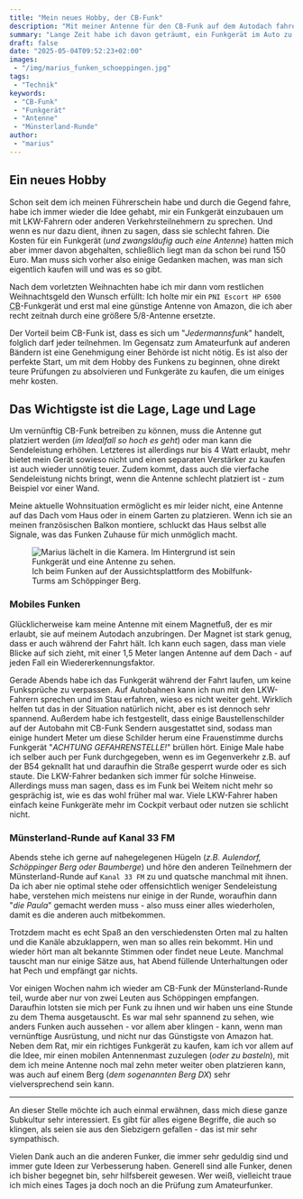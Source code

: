 ```yaml
---
title: "Mein neues Hobby, der CB-Funk"
description: "Mit meiner Antenne für den CB-Funk auf dem Autodach fahre ich jetzt durch die Gegend und funke."
summary: "Lange Zeit habe ich davon geträumt, ein Funkgerät im Auto zu haben. Jetzt ist es so weit ich habe eine CB-Funk Antenne auf dem Dach und unterhalte mich mit den unterschiedlichsten Leuten. Inzwischen ist es trotz meiner stümperhafen Ausrüstung eines meiner größten Hobbies geworden."
draft: false
date: "2025-05-04T09:52:23+02:00"
images:
 - "/img/marius_funken_schoeppingen.jpg"
tags:
 - "Technik"
keywords:
 - "CB-Funk"
 - "Funkgerät"
 - "Antenne"
 - "Münsterland-Runde"
author:
 - "marius"
---
```


## Ein neues Hobby
Schon seit dem ich meinen Führerschein habe und durch die Gegend fahre,
habe ich immer wieder die Idee gehabt, mir ein Funkgerät einzubauen um
mit LKW-Fahrern oder anderen Verkehrsteilnehmern zu sprechen. Und wenn
es nur dazu dient, ihnen zu sagen, dass sie schlecht fahren. Die Kosten
für ein Funkgerät (_und zwangsläufig auch eine Antenne_) hatten mich aber
immer davon abgehalten, schließlich liegt man da schon bei rund 150 Euro.
Man muss sich vorher also einige Gedanken machen, was man sich eigentlich
kaufen will und was es so gibt.

Nach dem vorletzten Weihnachten habe ich mir dann vom restlichen
Weihnachtsgeld den Wunsch erfüllt: Ich holte mir ein `PNI Escort HP 6500`
<abbr title="Citicen band">CB</abbr>-Funkgerät und erst mal eine günstige
Antenne von Amazon, die ich aber recht zeitnah durch eine größere
5/8-Antenne ersetzte.

Der Vorteil beim CB-Funk ist, dass es sich um "_Jedermannsfunk_" handelt,
folglich darf jeder teilnehmen. Im Gegensatz zum Amateurfunk auf anderen
Bändern ist eine Genehmigung einer Behörde ist nicht nötig. Es ist also
der perfekte Start, um mit dem Hobby des Funkens zu beginnen, ohne direkt
teure Prüfungen zu absolvieren und Funkgeräte zu kaufen, die um einiges
mehr kosten.


## Das Wichtigste ist die Lage, Lage und Lage
Um vernünftig CB-Funk betreiben zu können, muss die Antenne gut platziert
werden (_im Idealfall so hoch es geht_) oder man kann die Sendeleistung
erhöhen. Letzteres ist allerdings nur bis 4 Watt erlaubt, mehr bietet
mein Gerät sowieso nicht und einen separaten Verstärker zu kaufen ist
auch wieder unnötig teuer. Zudem kommt, dass auch die vierfache
Sendeleistung nichts bringt, wenn die Antenne schlecht platziert ist - zum
Beispiel vor einer Wand.

Meine aktuelle Wohnsituation ermöglicht es mir leider nicht, eine Antenne
auf das Dach vom Haus oder in einem Garten zu platzieren. Wenn ich sie an
meinen französischen Balkon montiere, schluckt das Haus selbst alle Signale,
was das Funken Zuhause für mich unmöglich macht.

<figure role="group" class="right col3">
    <img
        alt="Marius lächelt in die Kamera. Im Hintergrund ist sein Funkgerät und eine Antenne zu sehen."
        srcset="/img/marius_funken_schoeppingen_small.webp  480w,
                /img/marius_funken_schoeppingen_medium.webp 960w,
                /img/marius_funken_schoeppingen_large.webp  1920w,
                /img/marius_funken_schoeppingen.webp        3456w"
        src="/img/marius_funken_schoeppingen.webp"
        />
	<figcaption>Ich beim Funken auf der Aussichtsplattform des Mobilfunk-Turms am Schöppinger Berg.</figcaption>
</figure>


### Mobiles Funken
Glücklicherweise kam meine Antenne mit einem Magnetfuß, der es mir erlaubt,
sie auf meinem Autodach anzubringen. Der Magnet ist stark genug, dass er auch
während der Fahrt hält. Ich kann euch sagen, dass man viele Blicke auf sich
zieht, mit einer 1,5 Meter langen Antenne auf dem Dach - auf jeden Fall ein
Wiedererkennungsfaktor.

Gerade Abends habe ich das Funkgerät während der Fahrt laufen, um keine
Funksprüche zu verpassen. Auf Autobahnen kann ich nun mit den LKW-Fahrern
sprechen und im Stau erfahren, wieso es nicht weiter geht. Wirklich helfen
tut das in der Situation natürlich nicht, aber es ist dennoch sehr spannend.
Außerdem habe ich festgestellt, dass einige Baustellenschilder auf
der Autobahn mit CB-Funk Sendern ausgestattet sind, sodass man einige hundert
Meter um diese Schilder herum eine Frauenstimme durchs Funkgerät
"_ACHTUNG GEFAHRENSTELLE!_" brüllen hört. Einige Male habe ich selber auch
per Funk durchgegeben, wenn es im Gegenverkehr z.B. auf der B54 geknallt hat
und daraufhin die Straße gesperrt wurde oder es sich staute. Die LKW-Fahrer
bedanken sich immer für solche Hinweise. Allerdings muss man sagen, dass es
im Funk bei Weitem nicht mehr so gesprächig ist, wie es das wohl früher mal
war. Viele LKW-Fahrer haben einfach keine Funkgeräte mehr im Cockpit verbaut
oder nutzen sie schlicht nicht.


### Münsterland-Runde auf Kanal 33 FM
Abends stehe ich gerne auf nahegelegenen Hügeln (_z.B. Aulendorf, Schöppinger
Berg oder Baumberge_) und höre den anderen Teilnehmern der Münsterland-Runde
auf `Kanal 33 FM` zu und quatsche manchmal mit ihnen. Da ich aber nie optimal
stehe oder offensichtlich weniger Sendeleistung habe, verstehen mich meistens
nur einige in der Runde, woraufhin dann "_die Paula_" gemacht werden
muss - also muss einer alles wiederholen, damit es die anderen auch mitbekommen.

Trotzdem macht es echt Spaß an den verschiedensten Orten mal zu halten und
die Kanäle abzuklappern, wen man so alles rein bekommt. Hin und wieder hört
man alt bekannte Stimmen oder findet neue Leute. Manchmal tauscht man nur
einige Sätze aus, hat Abend füllende Unterhaltungen oder hat Pech und
empfängt gar nichts.

Vor einigen Wochen nahm ich wieder am CB-Funk der Münsterland-Runde teil,
wurde aber nur von zwei Leuten aus Schöppingen empfangen. Daraufhin lotsten
sie mich per Funk zu ihnen und wir haben uns eine Stunde zu dem Thema
ausgetauscht. Es war mal sehr spannend zu sehen, wie anders Funken auch
aussehen - vor allem aber klingen - kann, wenn man vernünftige Ausrüstung,
und nicht nur das Günstigste von Amazon hat. Neben dem Rat, mir ein richtiges
Funkgerät zu kaufen, kam ich vor allem auf die Idee, mir einen mobilen
Antennenmast zuzulegen (_oder zu basteln_), mit dem ich meine Antenne
noch mal zehn meter weiter oben platzieren kann, was auch auf einem Berg
(_dem sogenannten Berg DX_) sehr vielversprechend sein kann.

---

An dieser Stelle möchte ich auch einmal erwähnen, dass mich diese ganze
Subkultur sehr interessiert. Es gibt für alles eigene Begriffe, die auch
so klingen, als seien sie aus den Siebzigern gefallen - das ist mir
sehr sympathisch.

Vielen Dank auch an die anderen Funker, die immer sehr geduldig sind und
immer gute Ideen zur Verbesserung haben. Generell sind alle Funker, denen
ich bisher begegnet bin, sehr hilfsbereit gewesen. Wer weiß, vielleicht
traue ich mich eines Tages ja doch noch an die Prüfung zum Amateurfunker.
